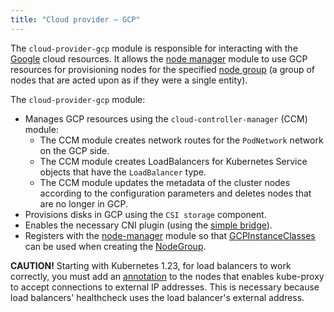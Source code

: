```yaml
---
title: "Cloud provider — GCP"
---
```


The `cloud-provider-gcp` module is responsible for interacting with the [Google](https://cloud.google.com/) cloud resources. It allows the [node manager](../../modules/040-node-manager/) module to use GCP resources for provisioning nodes for the specified [node group](../../modules/040-node-manager/cr.html#nodegroup) (a group of nodes that are acted upon as if they were a single entity).

The `cloud-provider-gcp` module:
- Manages GCP resources using the `cloud-controller-manager` (CCM) module:
  * The CCM module creates network routes for the `PodNetwork` network on the GCP side.
  * The CCM module creates LoadBalancers for Kubernetes Service objects that have the `LoadBalancer` type.
  * The CCM module updates the metadata of the cluster nodes according to the configuration parameters and deletes nodes that are no longer in GCP.
- Provisions disks in GCP using the `CSI storage` component.
- Enables the necessary CNI plugin (using the [simple bridge](../../modules/035-cni-simple-bridge/)).
- Registers with the [node-manager](../../modules/040-node-manager/) module so that [GCPInstanceClasses](cr.html#gcpinstanceclass) can be used when creating the [NodeGroup](../../modules/040-node-manager/cr.html#nodegroup).

**CAUTION!** Starting with Kubernetes 1.23, for load balancers to work correctly, you must add an [annotation](../021-kube-proxy/docs/README.md) to the nodes that enables kube-proxy to accept connections to external IP addresses. This is necessary because load balancers' healthcheck uses the load balancer's external address.

